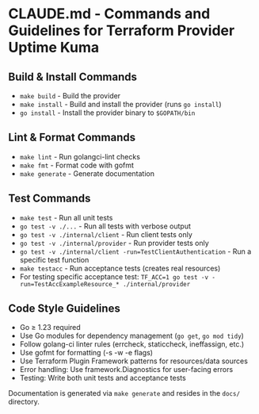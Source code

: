 # CLAUDE.md - Commands and Guidelines for Terraform Provider Uptime Kuma

## Build & Install Commands
- `make build` - Build the provider
- `make install` - Build and install the provider (runs `go install`)
- `go install` - Install the provider binary to `$GOPATH/bin`

## Lint & Format Commands
- `make lint` - Run golangci-lint checks
- `make fmt` - Format code with gofmt
- `make generate` - Generate documentation

## Test Commands
- `make test` - Run all unit tests
- `go test -v ./...` - Run all tests with verbose output
- `go test -v ./internal/client` - Run client tests only
- `go test -v ./internal/provider` - Run provider tests only
- `go test -v ./internal/client -run=TestClientAuthentication` - Run a specific test function
- `make testacc` - Run acceptance tests (creates real resources)
- For testing specific acceptance test: `TF_ACC=1 go test -v -run=TestAccExampleResource_* ./internal/provider`

## Code Style Guidelines
- Go ≥ 1.23 required
- Use Go modules for dependency management (`go get`, `go mod tidy`)
- Follow golang-ci linter rules (errcheck, staticcheck, ineffassign, etc.)
- Use gofmt for formatting (-s -w -e flags)
- Use Terraform Plugin Framework patterns for resources/data sources
- Error handling: Use framework.Diagnostics for user-facing errors
- Testing: Write both unit tests and acceptance tests

Documentation is generated via `make generate` and resides in the `docs/` directory.